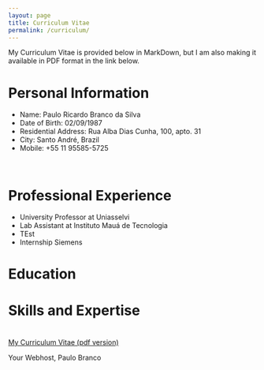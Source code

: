 ```yaml
---
layout: page
title: Curriculum Vitae
permalink: /curriculum/
---
```


My Curriculum Vitae is provided below in MarkDown, but I am also making it available in PDF format in the link below.

# Personal Information

* Name: Paulo Ricardo Branco da Silva
* Date of Birth: 02/09/1987
* Residential Address: Rua Alba Dias Cunha, 100, apto. 31
* City: Santo André, Brazil
* Mobile: +55 11 95585-5725

<br>

# Professional Experience

* University Professor at Uniasselvi
* Lab Assistant at Instituto Mauá de Tecnologia
* TEst
* Internship Siemens


# Education

# Skills and Expertise

#

<a href="../docs/Paulo_Branco__s_CV.pdf">My Curriculum Vitae (pdf version)</a>

Your Webhost,
Paulo Branco
